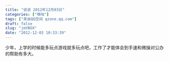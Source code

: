 ```yaml
---
title: "说说 2012年12月03日"
categories: ["嘀咕"]
tags: ["来自QQ空间 qzone.qq.com"]
draft: false
slug: "jmYBOX"
date: "2012-12-03 10:33:39"
---
```


少年，上学的时候能多玩点游戏就多玩点吧，工作了才能体会到手速和微操对公办的帮助有多大。
